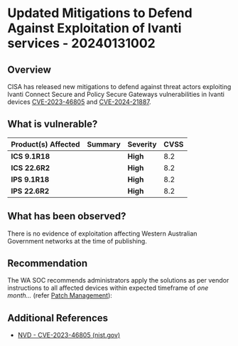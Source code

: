 # Updated Mitigations to Defend Against Exploitation of Ivanti services - 20240131002

## Overview

CISA has released new mitigations to defend against threat actors exploiting Ivanti Connect Secure and Policy Secure Gateways vulnerabilities in Ivanti devices [CVE-2023-46805](https://nvd.nist.gov/vuln/detail/CVE-2023-46805) and [CVE-2024-21887](https://nvd.nist.gov/vuln/detail/CVE-2024-21887).

## What is vulnerable?

| Product(s) Affected | Summary | Severity | CVSS |
| ------------------- | ------- | -------- | ---- |
| **ICS 9.1R18**      |         | **High** | 8.2  |
| **ICS 22.6R2**      |         | **High** | 8.2  |
| **IPS 9.1R18**      |         | **High** | 8.2  |
| **IPS 22.6R2**      |         | **High** | 8.2  |

## What has been observed?

There is no evidence of exploitation affecting Western Australian Government networks at the time of publishing.

## Recommendation

The WA SOC recommends administrators apply the solutions as per vendor instructions to all affected devices within expected timeframe of *one month...* (refer [Patch Management](../guidelines/patch-management.md)):

## Additional References

- [NVD - CVE-2023-46805 (nist.gov)](https://nvd.nist.gov/vuln/detail/CVE-2023-46805)
